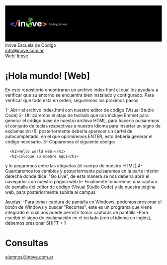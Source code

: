 ![Inove banner](inove.jpg)
Inove Escuela de Código\
info@inove.com.ar\
Web: [Inove](http://inove.com.ar)

# ¡Hola mundo! [Web]
En este repositorio encontraran un archivo index html el cual los ayudara a verificar que su entorno se encuentra bien instalado y configurado. Para verificar que todo esta en orden, seguiremos los proximos pasos:

1- Abrir el archivo index.html con nuestro editor de código (Visual Studio Code)
2- Utilizaremos el atajo de teclado que nos incluye Emmet para generar el código base de nuestro archivo HTML, para hacerlo pulsaremos el conjunto de teclas respectivas a nuestro idioma para insertar un signo de exclamación (!), posteriormente debería aparecer un cartel de autocompletado, en el que oprimiremos ENTER, esto debería generar el código necesario.
3- Copiaremos el siguiente código: 
```
  <h1>Hello world web!</h1>
  <h2>Coloque su nombre aquí</h2>
 ```
y lo pegaremos entre las etiquetas <body></body>  (el cuerpo de nuestro HTML)
4- Guardaremos los cambios y posteriormente pulsaremos en la parte inferior derecha donde dice: "Go Live", de esta manera se nos debería abrir el navegador con nuestra página web
5- Finalmente tomaremos una captura de pantalla del editor de código (Visual Studio Code) y de nuestra página web, para posteriormente subirla al campus

Ayudas:
          -Para tomar captura de pantalla en Windows, podemos presionar el botón de Windows y buscar "Recortes", este es un programa que viene integrado el cual nos puede permitir tomar capturas de pantalla
          -Para escribir el signo de exclamación en el teclado (con el idioma en inglés), debemos presionar SHIFT + 1

# Consultas
alumnos@inove.com.ar
